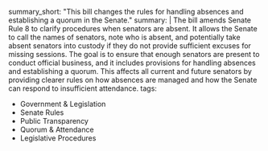 summary_short: "This bill changes the rules for handling absences and establishing a quorum in the Senate."
summary: |
  The bill amends Senate Rule 8 to clarify procedures when senators are absent. It allows the Senate to call the names of senators, note who is absent, and potentially take absent senators into custody if they do not provide sufficient excuses for missing sessions. The goal is to ensure that enough senators are present to conduct official business, and it includes provisions for handling absences and establishing a quorum. This affects all current and future senators by providing clearer rules on how absences are managed and how the Senate can respond to insufficient attendance.
tags:
  - Government & Legislation
  - Senate Rules
  - Public Transparency
  - Quorum & Attendance
  - Legislative Procedures
